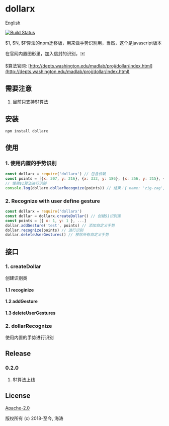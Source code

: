# dollarx

[English](README.md)

[![Build Status](https://travis-ci.org/taoabc/dollarx.svg?branch=master)](https://travis-ci.org/taoabc/dollarx)

$1, $N, $P算法的npm迁移版，用来做手势识别用，当然，这个是javascript版本

在官网内置图形里，加入信封的识别，:envelope:


$算法官网: [http://depts.washington.edu/madlab/proj/dollar/index.html](http://depts.washington.edu/madlab/proj/dollar/index.html)

## 需要注意

1. 目前只支持$1算法

## 安装

`npm install dollarx`

## 使用

### 1. 使用内置的手势识别

```javascript
const dollarx = require('dollarx') // 包含依赖
const points = [{x: 307, y: 216}, {x: 333, y: 186}, {x: 356, y: 215}, {x: 375, y: 186}, {x: 399, y: 216}, {x: 418, y: 186}] // 要识别的点
// 使用$1算法进行识别
console.log(dollarx.dollarRecognize(points)) // 结果：{ name: 'zig-zag', score: 0.9988244237768706 }
```

### 2. Recognize with user define gesture

```javascript
const dollarx = require('dollarx')
const dollar = dollarx.createDollar() // 创建$1识别类
const points = [{ x: 1, y: 1 }, ...]
dollar.addGesture('test', points) // 添加自定义手势
dollar.recognize(points) // 进行识别
dollar.deleteUserGestures() // 移除所有自定义手势
```

## 接口

### 1. createDollar

创建识别类

#### 1.1 recoginize

#### 1.2 addGesture

#### 1.3 deleteUserGestures

### 2. dollarRecognize

使用内置的手势进行识别

## Release

### 0.2.0

1. $1算法上线

## License

[Apache-2.0](https://opensource.org/licenses/Apache-2.0)

版权所有 (c) 2018-至今, 海涛

